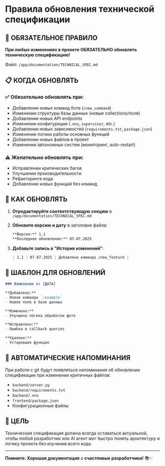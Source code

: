 # Правила обновления технической спецификации

## 🚨 ОБЯЗАТЕЛЬНОЕ ПРАВИЛО

**При любых изменениях в проекте ОБЯЗАТЕЛЬНО обновлять техническую спецификацию!**

Файл: `/app/documentation/TECHNICAL_SPEC.md`

## 📋 КОГДА ОБНОВЛЯТЬ

### ✅ Обязательно обновлять при:
- Добавлении новых команд бота (`/new_command`)
- Изменении структуры базы данных (новые collections/поля)
- Добавлении новых API endpoints
- Изменении конфигурации (`.env`, `supervisor`, etc.)
- Добавлении новых зависимостей (`requirements.txt`, `package.json`)
- Изменении логики работы основных функций
- Добавлении новых файлов в проект
- Изменении автономных систем (мониторинг, auto-restart)

### ⚠️ Желательно обновлять при:
- Исправлении критических багов
- Улучшении производительности
- Рефакторинге кода
- Добавлении новых функций без команд

## 🔧 КАК ОБНОВЛЯТЬ

1. **Отредактируйте соответствующую секцию** в `/app/documentation/TECHNICAL_SPEC.md`

2. **Обновите версию и дату** в заголовке файла:
   ```markdown
   **Версия:** 1.1
   **Последнее обновление:** 07.07.2025
   ```

3. **Добавьте запись в "История изменений"**:
   ```markdown
   | 1.1 | 07.07.2025 | Добавлена команда /new_feature |
   ```

## 📝 ШАБЛОН ДЛЯ ОБНОВЛЕНИЙ

```markdown
### Изменение от [ДАТА]

**Добавлено:**
- Новая команда `/example`
- Новое поле в базе данных

**Изменено:**  
- Улучшена логика обработки фото

**Исправлено:**
- Ошибка в callback queries

**Удалено:**
- Устаревшая функция
```

## 🤖 АВТОМАТИЧЕСКИЕ НАПОМИНАНИЯ

При работе с git будут появляться напоминания об обновлении спецификации при изменении критичных файлов:

- `backend/server.py` 
- `backend/requirements.txt`
- `backend/.env`
- `frontend/package.json`
- Конфигурационные файлы

## 🎯 ЦЕЛЬ

Техническая спецификация должна всегда оставаться актуальной, чтобы любой разработчик или AI агент мог быстро понять архитектуру и логику проекта без изучения всего кода.

---

**Помните: Хорошая документация = счастливые разработчики!** 📚✨
